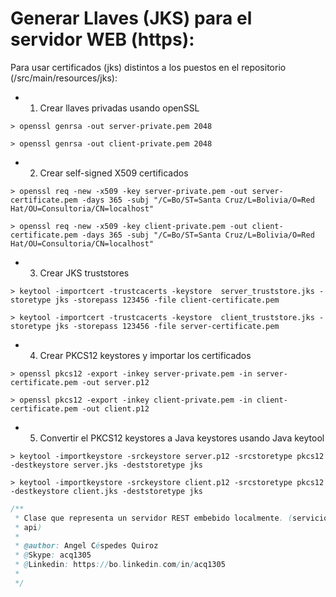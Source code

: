 # Generar Llaves (JKS) para el servidor WEB (https):

Para usar certificados (jks) distintos a los puestos en el repositorio (/src/main/resources/jks):

* 1) Crear llaves privadas usando openSSL

```
> openssl genrsa -out server-private.pem 2048

> openssl genrsa -out client-private.pem 2048
```

* 2) Crear self-signed X509 certificados

```
> openssl req -new -x509 -key server-private.pem -out server-certificate.pem -days 365 -subj "/C=Bo/ST=Santa Cruz/L=Bolivia/O=Red Hat/OU=Consultoria/CN=localhost"

> openssl req -new -x509 -key client-private.pem -out client-certificate.pem -days 365 -subj "/C=Bo/ST=Santa Cruz/L=Bolivia/O=Red Hat/OU=Consultoria/CN=localhost"
```

* 3) Crear JKS truststores

```
> keytool -importcert -trustcacerts -keystore  server_truststore.jks -storetype jks -storepass 123456 -file client-certificate.pem

> keytool -importcert -trustcacerts -keystore  client_truststore.jks -storetype jks -storepass 123456 -file server-certificate.pem
```

* 4) Crear PKCS12 keystores y importar los certificados

```
> openssl pkcs12 -export -inkey server-private.pem -in server-certificate.pem -out server.p12

> openssl pkcs12 -export -inkey client-private.pem -in client-certificate.pem -out client.p12
```

* 5) Convertir el PKCS12 keystores a Java keystores usando Java keytool

```
> keytool -importkeystore -srckeystore server.p12 -srcstoretype pkcs12 -destkeystore server.jks -deststoretype jks

> keytool -importkeystore -srckeystore client.p12 -srcstoretype pkcs12 -destkeystore client.jks -deststoretype jks
```

```java
/**
 * Clase que representa un servidor REST embebido localmente. (servicios REST
 * api)
 *
 * @author: Angel Céspedes Quiroz
 * @Skype: acq1305
 * @Linkedin: https://bo.linkedin.com/in/acq1305
 *
 */
 ```
